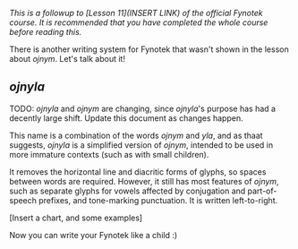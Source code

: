 *This is a followup to [Lesson 11](INSERT LINK) of the official Fynotek course. It is recommended that you have completed the whole course before reading this.*

There is another writing system for Fynotek that wasn't shown in the lesson about *ojnym*. Let's talk about it!

## *ojnyla*
TODO: *ojnyla* and *ojnym* are changing, since *ojnyla*'s purpose has had a decently large shift. Update this document as changes happen.

This name is a combination of the words *ojnym* and *yla*, and as thaat suggests, *ojnyla* is a simplified version of *ojnym*, intended to be used in more immature contexts (such as with small children).
  
It removes the horizontal line and diacritic forms of glyphs, so spaces between words are required. However, it still has most features of *ojnym*, such as separate glyphs for vowels affected by conjugation and part-of-speech prefixes, and tone-marking punctuation. It is written left-to-right.
  
[Insert a chart, and some examples]

Now you can write your Fynotek like a child :)
